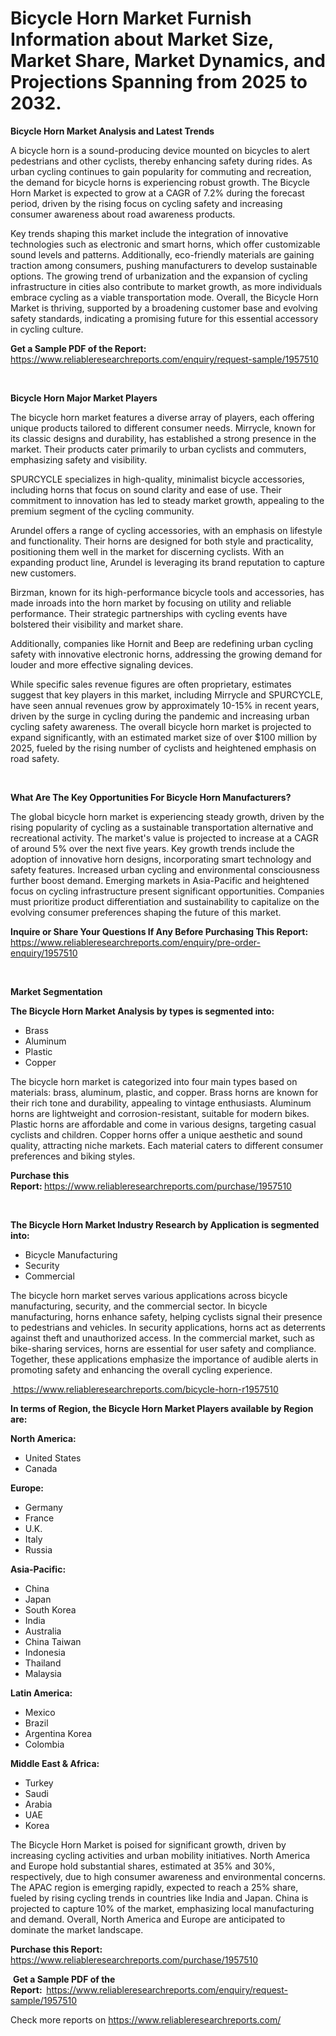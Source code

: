 <p><h1>Bicycle Horn Market Furnish Information about Market Size, Market Share, Market Dynamics, and Projections Spanning from 2025 to 2032.</h1></p><p><strong>Bicycle Horn Market Analysis and Latest Trends</strong></p>
<p><p>A bicycle horn is a sound-producing device mounted on bicycles to alert pedestrians and other cyclists, thereby enhancing safety during rides. As urban cycling continues to gain popularity for commuting and recreation, the demand for bicycle horns is experiencing robust growth. The Bicycle Horn Market is expected to grow at a CAGR of 7.2% during the forecast period, driven by the rising focus on cycling safety and increasing consumer awareness about road awareness products.</p><p>Key trends shaping this market include the integration of innovative technologies such as electronic and smart horns, which offer customizable sound levels and patterns. Additionally, eco-friendly materials are gaining traction among consumers, pushing manufacturers to develop sustainable options. The growing trend of urbanization and the expansion of cycling infrastructure in cities also contribute to market growth, as more individuals embrace cycling as a viable transportation mode. Overall, the Bicycle Horn Market is thriving, supported by a broadening customer base and evolving safety standards, indicating a promising future for this essential accessory in cycling culture.</p></p>
<p><strong>Get a Sample PDF of the Report:&nbsp;</strong> <a href="https://www.reliableresearchreports.com/enquiry/request-sample/1957510?utm_campaign=2098&utm_medium=2&utm_source=Github&utm_content=ia&utm_term=08022025&utm_id=bicycle-horn">https://www.reliableresearchreports.com/enquiry/request-sample/1957510</a></p>
<p>&nbsp;</p>
<p><strong>Bicycle Horn Major Market Players</strong></p>
<p><p>The bicycle horn market features a diverse array of players, each offering unique products tailored to different consumer needs. Mirrycle, known for its classic designs and durability, has established a strong presence in the market. Their products cater primarily to urban cyclists and commuters, emphasizing safety and visibility.</p><p>SPURCYCLE specializes in high-quality, minimalist bicycle accessories, including horns that focus on sound clarity and ease of use. Their commitment to innovation has led to steady market growth, appealing to the premium segment of the cycling community.</p><p>Arundel offers a range of cycling accessories, with an emphasis on lifestyle and functionality. Their horns are designed for both style and practicality, positioning them well in the market for discerning cyclists. With an expanding product line, Arundel is leveraging its brand reputation to capture new customers.</p><p>Birzman, known for its high-performance bicycle tools and accessories, has made inroads into the horn market by focusing on utility and reliable performance. Their strategic partnerships with cycling events have bolstered their visibility and market share.</p><p>Additionally, companies like Hornit and Beep are redefining urban cycling safety with innovative electronic horns, addressing the growing demand for louder and more effective signaling devices.</p><p>While specific sales revenue figures are often proprietary, estimates suggest that key players in this market, including Mirrycle and SPURCYCLE, have seen annual revenues grow by approximately 10-15% in recent years, driven by the surge in cycling during the pandemic and increasing urban cycling safety awareness. The overall bicycle horn market is projected to expand significantly, with an estimated market size of over $100 million by 2025, fueled by the rising number of cyclists and heightened emphasis on road safety.</p></p>
<p>&nbsp;</p>
<p><strong>What Are The Key Opportunities For Bicycle Horn Manufacturers?</strong></p>
<p><p>The global bicycle horn market is experiencing steady growth, driven by the rising popularity of cycling as a sustainable transportation alternative and recreational activity. The market's value is projected to increase at a CAGR of around 5% over the next five years. Key growth trends include the adoption of innovative horn designs, incorporating smart technology and safety features. Increased urban cycling and environmental consciousness further boost demand. Emerging markets in Asia-Pacific and heightened focus on cycling infrastructure present significant opportunities. Companies must prioritize product differentiation and sustainability to capitalize on the evolving consumer preferences shaping the future of this market.</p></p>
<p><strong>Inquire or Share Your Questions If Any Before Purchasing This Report:</strong> <a href="https://www.reliableresearchreports.com/enquiry/pre-order-enquiry/1957510?utm_campaign=2098&utm_medium=2&utm_source=Github&utm_content=ia&utm_term=08022025&utm_id=bicycle-horn">https://www.reliableresearchreports.com/enquiry/pre-order-enquiry/1957510</a></p>
<p>&nbsp;</p>
<p><strong>Market Segmentation</strong></p>
<p><strong>The Bicycle Horn Market Analysis by types is segmented into:</strong></p>
<p><ul><li>Brass</li><li>Aluminum</li><li>Plastic</li><li>Copper</li></ul></p>
<p><p>The bicycle horn market is categorized into four main types based on materials: brass, aluminum, plastic, and copper. Brass horns are known for their rich tone and durability, appealing to vintage enthusiasts. Aluminum horns are lightweight and corrosion-resistant, suitable for modern bikes. Plastic horns are affordable and come in various designs, targeting casual cyclists and children. Copper horns offer a unique aesthetic and sound quality, attracting niche markets. Each material caters to different consumer preferences and biking styles.</p></p>
<p><strong>Purchase this Report:&nbsp;</strong><a href="https://www.reliableresearchreports.com/purchase/1957510?utm_campaign=2098&utm_medium=2&utm_source=Github&utm_content=ia&utm_term=08022025&utm_id=bicycle-horn">https://www.reliableresearchreports.com/purchase/1957510</a></p>
<p>&nbsp;</p>
<p><strong>The Bicycle Horn Market Industry Research by Application is segmented into:</strong></p>
<p><ul><li>Bicycle Manufacturing</li><li>Security</li><li>Commercial</li></ul></p>
<p><p>The bicycle horn market serves various applications across bicycle manufacturing, security, and the commercial sector. In bicycle manufacturing, horns enhance safety, helping cyclists signal their presence to pedestrians and vehicles. In security applications, horns act as deterrents against theft and unauthorized access. In the commercial market, such as bike-sharing services, horns are essential for user safety and compliance. Together, these applications emphasize the importance of audible alerts in promoting safety and enhancing the overall cycling experience.</p></p>
<p><a href="https://www.reliableresearchreports.com/bicycle-horn-r1957510?utm_campaign=2098&utm_medium=2&utm_source=Github&utm_content=ia&utm_term=08022025&utm_id=bicycle-horn">&nbsp;https://www.reliableresearchreports.com/bicycle-horn-r1957510</a></p>
<p><strong>In terms of Region, the Bicycle Horn Market Players available by Region are:</strong></p>
<p>
    <p> <strong> North America: </strong>
        <ul>
            <li>United States</li>
            <li>Canada</li>
        </ul>
        </p> 
    <p> <strong> Europe: </strong>
        <ul>
            <li>Germany</li>
            <li>France</li>
            <li>U.K.</li>
            <li>Italy</li>
            <li>Russia</li>
        </ul>
        </p> 
    <p> <strong> Asia-Pacific: </strong>
        <ul>
            <li>China</li>
            <li>Japan</li>
            <li>South Korea</li>
            <li>India</li>
            <li>Australia</li>
            <li>China Taiwan</li>
            <li>Indonesia</li>
            <li>Thailand</li>
            <li>Malaysia</li>
        </ul>
        </p> 
    <p> <strong> Latin America: </strong>
        <ul>
            <li>Mexico</li>
            <li>Brazil</li>
            <li>Argentina Korea</li>
            <li>Colombia</li>
        </ul>
        </p> 
    <p> <strong> Middle East & Africa: </strong>
        <ul>
            <li>Turkey</li>
            <li>Saudi</li>
            <li>Arabia</li>
            <li>UAE</li>
            <li>Korea</li>
        </ul>
    </p>
    </p>
<p><p>The Bicycle Horn Market is poised for significant growth, driven by increasing cycling activities and urban mobility initiatives. North America and Europe hold substantial shares, estimated at 35% and 30%, respectively, due to high consumer awareness and environmental concerns. The APAC region is emerging rapidly, expected to reach a 25% share, fueled by rising cycling trends in countries like India and Japan. China is projected to capture 10% of the market, emphasizing local manufacturing and demand. Overall, North America and Europe are anticipated to dominate the market landscape.</p></p>
<p><strong>Purchase this Report: </strong><a href="https://www.reliableresearchreports.com/purchase/1957510?utm_campaign=2098&utm_medium=2&utm_source=Github&utm_content=ia&utm_term=08022025&utm_id=bicycle-horn">https://www.reliableresearchreports.com/purchase/1957510</a></p>
<p>&nbsp;<strong>Get a Sample PDF of the Report:&nbsp;&nbsp;</strong><a href="https://www.reliableresearchreports.com/enquiry/request-sample/1957510?utm_campaign=2098&utm_medium=2&utm_source=Github&utm_content=ia&utm_term=08022025&utm_id=bicycle-horn">https://www.reliableresearchreports.com/enquiry/request-sample/1957510</a></p>
<p><strong></strong></p>
<p>Check more reports on <a href="https://www.reliableresearchreports.com/?utm_campaign=2098&utm_medium=2&utm_source=Github&utm_content=ia&utm_term=08022025&utm_id=bicycle-horn">https://www.reliableresearchreports.com/</a></p>